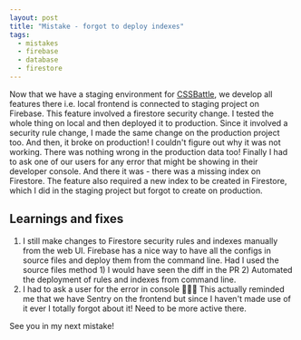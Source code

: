 ```yaml
---
layout: post
title: "Mistake - forgot to deploy indexes"
tags:
  - mistakes
  - firebase
  - database
  - firestore
---
```


Now that we have a staging environment for [CSSBattle](https://cssbattle.dev), we develop all features there i.e. local frontend is connected to staging project on Firebase. This feature involved a firestore security change. I tested the whole thing on local and then deployed it to production. Since it involved a security rule change, I made the same change on the production project too. And then, it broke on production!
I couldn't figure out why it was not working. There was nothing wrong in the production data too! Finally I had to ask one of our users for any error that might be showing in their developer console. And there it was - there was a missing index on Firestore. The feature also required a new index to be created in Firestore, which I did in the staging project but forgot to create on production.

## Learnings and fixes

1. I still make changes to Firestore security rules and indexes manually from the web UI. Firebase has a nice way to have all the configs in source files and deploy them from the command line. Had I used the source files method 1) I would have seen the diff in the PR 2) Automated the deployment of rules and indexes from command line.
2. I had to ask a user for the error in console 🤦🏼‍♂️ This actually reminded me that we have Sentry on the frontend but since I haven't made use of it ever I totally forgot about it! Need to be more active there.

See you in my next mistake!
